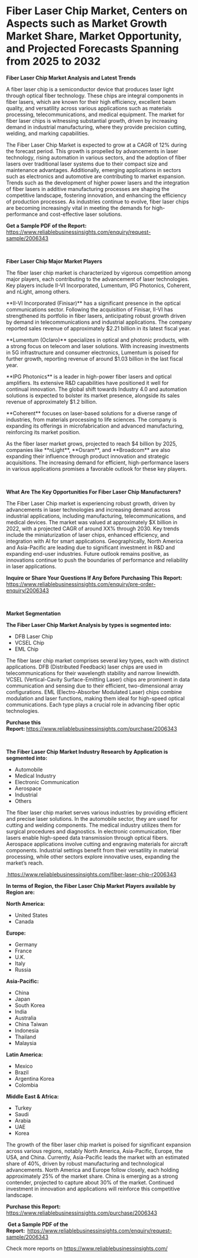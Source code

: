 <p><h1>Fiber Laser Chip Market, Centers on Aspects such as Market Growth Market Share, Market Opportunity, and Projected Forecasts Spanning from 2025 to 2032</h1></p><p><strong>Fiber Laser Chip Market Analysis and Latest Trends</strong></p>
<p><p>A fiber laser chip is a semiconductor device that produces laser light through optical fiber technology. These chips are integral components in fiber lasers, which are known for their high efficiency, excellent beam quality, and versatility across various applications such as materials processing, telecommunications, and medical equipment. The market for fiber laser chips is witnessing substantial growth, driven by increasing demand in industrial manufacturing, where they provide precision cutting, welding, and marking capabilities.</p><p>The Fiber Laser Chip Market is expected to grow at a CAGR of 12% during the forecast period. This growth is propelled by advancements in laser technology, rising automation in various sectors, and the adoption of fiber lasers over traditional laser systems due to their compact size and maintenance advantages. Additionally, emerging applications in sectors such as electronics and automotive are contributing to market expansion. Trends such as the development of higher power lasers and the integration of fiber lasers in additive manufacturing processes are shaping the competitive landscape, fostering innovation, and enhancing the efficiency of production processes. As industries continue to evolve, fiber laser chips are becoming increasingly vital in meeting the demands for high-performance and cost-effective laser solutions.</p></p>
<p><strong>Get a Sample PDF of the Report:&nbsp;</strong> <a href="https://www.reliablebusinessinsights.com/enquiry/request-sample/2006343?utm_campaign=2302&utm_medium=2&utm_source=Github&utm_content=ia&utm_term=07042025&utm_id=fiber-laser-chip">https://www.reliablebusinessinsights.com/enquiry/request-sample/2006343</a></p>
<p>&nbsp;</p>
<p><strong>Fiber Laser Chip Major Market Players</strong></p>
<p><p>The fiber laser chip market is characterized by vigorous competition among major players, each contributing to the advancement of laser technologies. Key players include II-VI Incorporated, Lumentum, IPG Photonics, Coherent, and nLight, among others.</p><p>**II-VI Incorporated (Finisar)** has a significant presence in the optical communications sector. Following the acquisition of Finisar, II-VI has strengthened its portfolio in fiber lasers, anticipating robust growth driven by demand in telecommunications and industrial applications. The company reported sales revenue of approximately $2.21 billion in its latest fiscal year. </p><p>**Lumentum (Oclaro)** specializes in optical and photonic products, with a strong focus on telecom and laser solutions. With increasing investments in 5G infrastructure and consumer electronics, Lumentum is poised for further growth, reporting revenue of around $1.03 billion in the last fiscal year.</p><p>**IPG Photonics** is a leader in high-power fiber lasers and optical amplifiers. Its extensive R&D capabilities have positioned it well for continual innovation. The global shift towards Industry 4.0 and automation solutions is expected to bolster its market presence, alongside its sales revenue of approximately $1.2 billion.</p><p>**Coherent** focuses on laser-based solutions for a diverse range of industries, from materials processing to life sciences. The company is expanding its offerings in microfabrication and advanced manufacturing, reinforcing its market position. </p><p>As the fiber laser market grows, projected to reach $4 billion by 2025, companies like **nLight**, **Osram**, and **Broadcom** are also expanding their influence through product innovation and strategic acquisitions. The increasing demand for efficient, high-performance lasers in various applications promises a favorable outlook for these key players.</p></p>
<p>&nbsp;</p>
<p><strong>What Are The Key Opportunities For Fiber Laser Chip Manufacturers?</strong></p>
<p><p>The Fiber Laser Chip market is experiencing robust growth, driven by advancements in laser technologies and increasing demand across industrial applications, including manufacturing, telecommunications, and medical devices. The market was valued at approximately $X billion in 2022, with a projected CAGR of around XX% through 2030. Key trends include the miniaturization of laser chips, enhanced efficiency, and integration with AI for smart applications. Geographically, North America and Asia-Pacific are leading due to significant investment in R&D and expanding end-user industries. Future outlook remains positive, as innovations continue to push the boundaries of performance and reliability in laser applications.</p></p>
<p><strong>Inquire or Share Your Questions If Any Before Purchasing This Report:</strong> <a href="https://www.reliablebusinessinsights.com/enquiry/pre-order-enquiry/2006343?utm_campaign=2302&utm_medium=2&utm_source=Github&utm_content=ia&utm_term=07042025&utm_id=fiber-laser-chip">https://www.reliablebusinessinsights.com/enquiry/pre-order-enquiry/2006343</a></p>
<p>&nbsp;</p>
<p><strong>Market Segmentation</strong></p>
<p><strong>The Fiber Laser Chip Market Analysis by types is segmented into:</strong></p>
<p><ul><li>DFB Laser Chip</li><li>VCSEL Chip</li><li>EML Chip</li></ul></p>
<p><p>The fiber laser chip market comprises several key types, each with distinct applications. DFB (Distributed Feedback) laser chips are used in telecommunications for their wavelength stability and narrow linewidth. VCSEL (Vertical-Cavity Surface-Emitting Laser) chips are prominent in data communication and sensing due to their efficient, two-dimensional array configurations. EML (Electro-Absorber Modulated Laser) chips combine modulation and laser functions, making them ideal for high-speed optical communications. Each type plays a crucial role in advancing fiber optic technologies.</p></p>
<p><strong>Purchase this Report:&nbsp;</strong><a href="https://www.reliablebusinessinsights.com/purchase/2006343?utm_campaign=2302&utm_medium=2&utm_source=Github&utm_content=ia&utm_term=07042025&utm_id=fiber-laser-chip">https://www.reliablebusinessinsights.com/purchase/2006343</a></p>
<p>&nbsp;</p>
<p><strong>The Fiber Laser Chip Market Industry Research by Application is segmented into:</strong></p>
<p><ul><li>Automobile</li><li>Medical Industry</li><li>Electronic Communication</li><li>Aerospace</li><li>Industrial</li><li>Others</li></ul></p>
<p><p>The fiber laser chip market serves various industries by providing efficient and precise laser solutions. In the automobile sector, they are used for cutting and welding components. The medical industry utilizes them for surgical procedures and diagnostics. In electronic communication, fiber lasers enable high-speed data transmission through optical fibers. Aerospace applications involve cutting and engraving materials for aircraft components. Industrial settings benefit from their versatility in material processing, while other sectors explore innovative uses, expanding the market’s reach.</p></p>
<p><a href="https://www.reliablebusinessinsights.com/fiber-laser-chip-r2006343?utm_campaign=2302&utm_medium=2&utm_source=Github&utm_content=ia&utm_term=07042025&utm_id=fiber-laser-chip">&nbsp;https://www.reliablebusinessinsights.com/fiber-laser-chip-r2006343</a></p>
<p><strong>In terms of Region, the Fiber Laser Chip Market Players available by Region are:</strong></p>
<p>
    <p> <strong> North America: </strong>
        <ul>
            <li>United States</li>
            <li>Canada</li>
        </ul>
        </p> 
    <p> <strong> Europe: </strong>
        <ul>
            <li>Germany</li>
            <li>France</li>
            <li>U.K.</li>
            <li>Italy</li>
            <li>Russia</li>
        </ul>
        </p> 
    <p> <strong> Asia-Pacific: </strong>
        <ul>
            <li>China</li>
            <li>Japan</li>
            <li>South Korea</li>
            <li>India</li>
            <li>Australia</li>
            <li>China Taiwan</li>
            <li>Indonesia</li>
            <li>Thailand</li>
            <li>Malaysia</li>
        </ul>
        </p> 
    <p> <strong> Latin America: </strong>
        <ul>
            <li>Mexico</li>
            <li>Brazil</li>
            <li>Argentina Korea</li>
            <li>Colombia</li>
        </ul>
        </p> 
    <p> <strong> Middle East & Africa: </strong>
        <ul>
            <li>Turkey</li>
            <li>Saudi</li>
            <li>Arabia</li>
            <li>UAE</li>
            <li>Korea</li>
        </ul>
    </p>
    </p>
<p><p>The growth of the fiber laser chip market is poised for significant expansion across various regions, notably North America, Asia-Pacific, Europe, the USA, and China. Currently, Asia-Pacific leads the market with an estimated share of 40%, driven by robust manufacturing and technological advancements. North America and Europe follow closely, each holding approximately 25% of the market share. China is emerging as a strong contender, projected to capture about 30% of the market. Continued investment in innovation and applications will reinforce this competitive landscape.</p></p>
<p><strong>Purchase this Report: </strong><a href="https://www.reliablebusinessinsights.com/purchase/2006343?utm_campaign=2302&utm_medium=2&utm_source=Github&utm_content=ia&utm_term=07042025&utm_id=fiber-laser-chip">https://www.reliablebusinessinsights.com/purchase/2006343</a></p>
<p>&nbsp;<strong>Get a Sample PDF of the Report:&nbsp;&nbsp;</strong><a href="https://www.reliablebusinessinsights.com/enquiry/request-sample/2006343?utm_campaign=2302&utm_medium=2&utm_source=Github&utm_content=ia&utm_term=07042025&utm_id=fiber-laser-chip">https://www.reliablebusinessinsights.com/enquiry/request-sample/2006343</a></p>
<p><strong></strong></p>
<p>Check more reports on <a href="https://www.reliablebusinessinsights.com/?utm_campaign=2302&utm_medium=2&utm_source=Github&utm_content=ia&utm_term=07042025&utm_id=fiber-laser-chip">https://www.reliablebusinessinsights.com/</a></p>